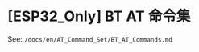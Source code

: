 [ESP32_Only] BT AT 命令集
===========================

See: `/docs/en/AT_Command_Set/BT_AT_Commands.md`